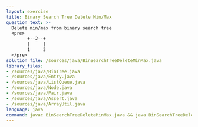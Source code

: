 ```yaml
---
layout: exercise
title: Binary Search Tree Delete Min/Max
question_text: >-
  Delete min/max from binary search tree
  <pre>
        +--2--+
        |     |
        1     3
  </pre>
solution_file: /sources/java/BinSearchTreeDeleteMinMax.java
library_files:
- /sources/java/BinTree.java
- /sources/java/Entry.java
- /sources/java/ListQueue.java
- /sources/java/Node.java
- /sources/java/Pair.java
- /sources/java/Assert.java
- /sources/java/ArrayUtil.java
language: java
command: javac BinSearchTreeDeleteMinMax.java && java BinSearchTreeDeleteMinMax
---
```

